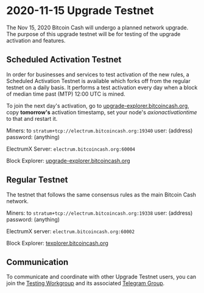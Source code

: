 2020-11-15 Upgrade Testnet
==========================

The Nov 15, 2020 Bitcoin Cash will undergo a planned network upgrade.
The purpose of this upgrade testnet will be for testing of the upgrade activation and features.

## Scheduled Activation Testnet

In order for businesses and services to test activation of the new rules, a Scheduled Activation
Testnet is available which forks off from the regular testnet on a daily basis. It performs a test
activation every day when a block of median time past (MTP) 12:00 UTC is mined.

To join the next day's activation, go to [upgrade-explorer.bitcoincash.org](https://upgrade-explorer.bitcoincash.org), copy **tomorrow's**
activation timestamp, set your node's <em>axionactivationtime</em> to that and restart it.

Miners: to `stratum+tcp://electrum.bitcoincash.org:19340` user: (address) password: (anything)

ElectrumX Server: `electrum.bitcoincash.org:60004`

Block Explorer: [upgrade-explorer.bitcoincash.org](https://upgrade-explorer.bitcoincash.org)

## Regular Testnet

The testnet that follows the same consensus rules as the main Bitcoin Cash network.

Miners: to `stratum+tcp://electrum.bitcoincash.org:19338` user: (address) password: (anything)

ElectrumX server: `electrum.bitcoincash.org:60002`

Block Explorer: [texplorer.bitcoincash.org](https://texplorer.bitcoincash.org)

## Communication

To communicate and coordinate with other Upgrade Testnet users, you can join the [Testing Workgroup](workgroup.md) and its associated [Telegram Group](https://t.me/joinchat/DUeWWkYZbVMjvwMTRFlRhw).

